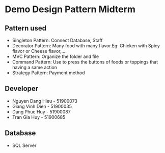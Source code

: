 # Demo Design Pattern Midterm
## Pattern used
- Singleton Pattern: Connect Database, Staff
- Decorator Pattern: Many food with many flavor.Eg: Chicken with Spicy flavor or Cheese flavor,....
- MVC Pattern: Organize the folder and file
- Command Pattern: Use to press the buttons of foods or toppings that having a same action
- Strategy Pattern: Payment method
## Developer
- Nguyen Dang Hieu - 51900073
- Giang Vinh Dien - 51900035
- Dang Phuc Huy - 51900087
- Tran Gia Huy - 51900685
## Database
- SQL Server